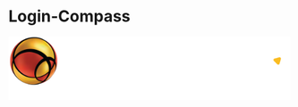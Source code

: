 # Login-Compass
![Project logo](https://github.com/deivissonnreis/Login-Compass/blob/main/src/imgs/Logo-Compasso.svg)
